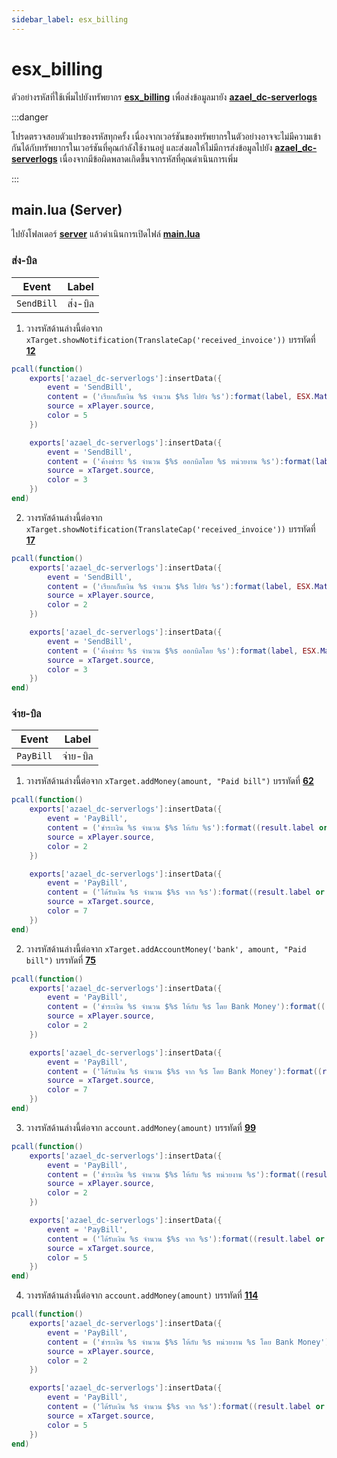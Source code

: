 ```yaml
---
sidebar_label: esx_billing
---
```


# esx_billing

ตัวอย่างรหัสที่ใช้เพิ่มไปยังทรัพยากร **[esx_billing](https://github.com/esx-framework/esx-legacy/tree/main/%5Besx_addons%5D/esx_society)** เพื่อส่งข้อมูลมายัง **[azael_dc-serverlogs](../../)**

:::danger

โปรดตรวจสอบตัวแปรของรหัสทุกครั้ง เนื่องจากเวอร์ชันของทรัพยากรในตัวอย่างอาจจะไม่มีความเข้ากันได้กับทรัพยากรในเวอร์ชันที่คุณกำลังใช้งานอยู่ และส่งผลให้ไม่มีการส่งข้อมูลไปยัง **[azael_dc-serverlogs](./)** เนื่องจากมีข้อผิดพลาดเกิดขึ้นจากรหัสที่คุณดำเนินการเพิ่ม

:::

## main.lua (Server)

ไปยังโฟลเดอร์ **[server](https://github.com/esx-framework/esx-legacy/tree/main/%5Besx_addons%5D/esx_billing/server)** แล้วดำเนินการเปิดไฟล์ **[main.lua](github.com/esx-framework/esx-legacy/blob/main/%5Besx_addons%5D/esx_billing/server/main.lua)**

### ส่ง-บิล

| Event                                  | Label
|----------------------------------------|----------------------------------------
| `SendBill`                             | ส่ง-บิล

1. วางรหัสด้านล่างนี้ต่อจาก `xTarget.showNotification(TranslateCap('received_invoice'))` บรรทัดที่ **[12](https://github.com/esx-framework/esx-legacy/blob/main/%5Besx_addons%5D/esx_billing/server/main.lua#L12)**

```lua
pcall(function()
    exports['azael_dc-serverlogs']:insertData({
        event = 'SendBill',
        content = ('เรียกเก็บเงิน %s จำนวน $%s ไปยัง %s'):format(label, ESX.Math.GroupDigits(amount), xTarget.name),
        source = xPlayer.source,
        color = 5
    })

	exports['azael_dc-serverlogs']:insertData({
        event = 'SendBill',
        content = ('ค้างชำระ %s จำนวน $%s ออกบิลโดย %s หน่วยงาน %s'):format(label, ESX.Math.GroupDigits(amount), xPlayer.name, sharedAccountName),
        source = xTarget.source,
        color = 3
    })
end)
```

2. วางรหัสด้านล่างนี้ต่อจาก `xTarget.showNotification(TranslateCap('received_invoice'))` บรรทัดที่ **[17](https://github.com/esx-framework/esx-legacy/blob/main/%5Besx_addons%5D/esx_billing/server/main.lua#L17)**

```lua
pcall(function()
    exports['azael_dc-serverlogs']:insertData({
        event = 'SendBill',
        content = ('เรียกเก็บเงิน %s จำนวน $%s ไปยัง %s'):format(label, ESX.Math.GroupDigits(amount), xTarget.name),
        source = xPlayer.source,
        color = 2
    })

	exports['azael_dc-serverlogs']:insertData({
        event = 'SendBill',
        content = ('ค้างชำระ %s จำนวน $%s ออกบิลโดย %s'):format(label, ESX.Math.GroupDigits(amount), xPlayer.name),
        source = xTarget.source,
        color = 3
    })
end)
```

### จ่าย-บิล

| Event                                  | Label
|----------------------------------------|----------------------------------------
| `PayBill`                              | จ่าย-บิล

1. วางรหัสด้านล่างนี้ต่อจาก `xTarget.addMoney(amount, "Paid bill")` บรรทัดที่ **[62](https://github.com/esx-framework/esx-legacy/blob/main/%5Besx_addons%5D/esx_billing/server/main.lua#L62)**

```lua
pcall(function()
    exports['azael_dc-serverlogs']:insertData({
        event = 'PayBill',
        content = ('ชำระเงิน %s จำนวน $%s ให้กับ %s'):format((result.label or result[1].label), ESX.Math.GroupDigits(amount), xTarget.name),
        source = xPlayer.source,
        color = 2
    })

	exports['azael_dc-serverlogs']:insertData({
        event = 'PayBill',
        content = ('ได้รับเงิน %s จำนวน $%s จาก %s'):format((result.label or result[1].label), ESX.Math.GroupDigits(amount), xPlayer.name),
        source = xTarget.source,
        color = 7
    })
end)
```

2. วางรหัสด้านล่างนี้ต่อจาก `xTarget.addAccountMoney('bank', amount, "Paid bill")` บรรทัดที่ **[75](https://github.com/esx-framework/esx-legacy/blob/main/%5Besx_addons%5D/esx_billing/server/main.lua#L75)**

```lua
pcall(function()
    exports['azael_dc-serverlogs']:insertData({
        event = 'PayBill',
        content = ('ชำระเงิน %s จำนวน $%s ให้กับ %s โดย Bank Money'):format((result.label or result[1].label), ESX.Math.GroupDigits(amount), xTarget.name),
        source = xPlayer.source,
        color = 2
    })

	exports['azael_dc-serverlogs']:insertData({
        event = 'PayBill',
        content = ('ได้รับเงิน %s จำนวน $%s จาก %s โดย Bank Money'):format((result.label or result[1].label), ESX.Math.GroupDigits(amount), xPlayer.name),
        source = xTarget.source,
        color = 7
    })
end)
```

3. วางรหัสด้านล่างนี้ต่อจาก `account.addMoney(amount)` บรรทัดที่ **[99](https://github.com/esx-framework/esx-legacy/blob/main/%5Besx_addons%5D/esx_billing/server/main.lua#L99)**

```lua
pcall(function()
    exports['azael_dc-serverlogs']:insertData({
        event = 'PayBill',
        content = ('ชำระเงิน %s จำนวน $%s ให้กับ %s หน่วยงาน %s'):format((result.label or result[1].label), ESX.Math.GroupDigits(amount), xTarget.name, (result.target or result[1].target)),
        source = xPlayer.source,
        color = 2
    })

	exports['azael_dc-serverlogs']:insertData({
        event = 'PayBill',
        content = ('ได้รับเงิน %s จำนวน $%s จาก %s'):format((result.label or result[1].label), ESX.Math.GroupDigits(amount), xPlayer.name),
        source = xTarget.source,
        color = 5
    })
end)
```

4. วางรหัสด้านล่างนี้ต่อจาก `account.addMoney(amount)` บรรทัดที่ **[114](https://github.com/esx-framework/esx-legacy/blob/main/%5Besx_addons%5D/esx_billing/server/main.lua#L114)**

```lua
pcall(function()
    exports['azael_dc-serverlogs']:insertData({
        event = 'PayBill',
        content = ('ชำระเงิน %s จำนวน $%s ให้กับ %s หน่วยงาน %s โดย Bank Money'):format((result.label or result[1].label), ESX.Math.GroupDigits(amount), xTarget.name, (result.target or result[1].target)),
        source = xPlayer.source,
        color = 2
    })

	exports['azael_dc-serverlogs']:insertData({
        event = 'PayBill',
        content = ('ได้รับเงิน %s จำนวน $%s จาก %s'):format((result.label or result[1].label), ESX.Math.GroupDigits(amount), xPlayer.name),
        source = xTarget.source,
        color = 5
    })
end)
```
